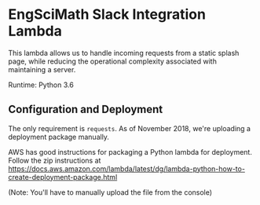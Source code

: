 # EngSciMath Slack Integration Lambda

This lambda allows us to handle incoming requests from a static splash page, while reducing the operational complexity associated with maintaining a server.

Runtime: Python 3.6

## Configuration and Deployment

The only requirement is `requests`. As of November 2018, we're uploading a deployment package manually.

AWS has good instructions for packaging a Python lambda for deployment. Follow the zip instructions at https://docs.aws.amazon.com/lambda/latest/dg/lambda-python-how-to-create-deployment-package.html

(Note: You'll have to manually upload the file from the console)
